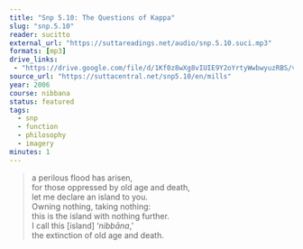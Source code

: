 ```yaml
---
title: "Snp 5.10: The Questions of Kappa"
slug: "snp.5.10"
reader: sucitto
external_url: "https://suttareadings.net/audio/snp.5.10.suci.mp3"
formats: [mp3]
drive_links:
 - "https://drive.google.com/file/d/1Kf0z8wXg8vIUIE9Y2oYrtyWwbwyuzRBS/view?usp=drivesdk"
source_url: "https://suttacentral.net/snp5.10/en/mills"
year: 2006
course: nibbana
status: featured
tags:
  - snp
  - function
  - philosophy
  - imagery
minutes: 1
---
```


> a perilous flood has arisen,  
for those oppressed by old age and death,  
let me declare an island to you.  
Owning nothing, taking nothing:  
this is the island with nothing further.  
I call this [island] ‘*nibbāna*,’  
the extinction of old age and death.

